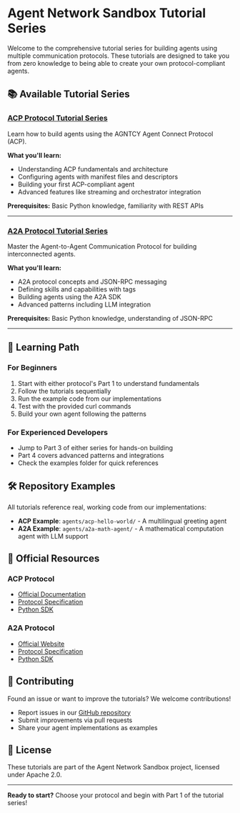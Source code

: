 # Agent Network Sandbox Tutorial Series

Welcome to the comprehensive tutorial series for building agents using multiple communication protocols. These tutorials are designed to take you from zero knowledge to being able to create your own protocol-compliant agents.

## 📚 Available Tutorial Series

### [ACP Protocol Tutorial Series](./acp/)
Learn how to build agents using the AGNTCY Agent Connect Protocol (ACP).

**What you'll learn:**
- Understanding ACP fundamentals and architecture
- Configuring agents with manifest files and descriptors
- Building your first ACP-compliant agent
- Advanced features like streaming and orchestrator integration

**Prerequisites:** Basic Python knowledge, familiarity with REST APIs

---

### [A2A Protocol Tutorial Series](./a2a/)
Master the Agent-to-Agent Communication Protocol for building interconnected agents.

**What you'll learn:**
- A2A protocol concepts and JSON-RPC messaging
- Defining skills and capabilities with tags
- Building agents using the A2A SDK
- Advanced patterns including LLM integration

**Prerequisites:** Basic Python knowledge, understanding of JSON-RPC

---

## 🎯 Learning Path

### For Beginners
1. Start with either protocol's Part 1 to understand fundamentals
2. Follow the tutorials sequentially
3. Run the example code from our implementations
4. Test with the provided curl commands
5. Build your own agent following the patterns

### For Experienced Developers
- Jump to Part 3 of either series for hands-on building
- Part 4 covers advanced patterns and integrations
- Check the examples folder for quick references

## 🛠️ Repository Examples

All tutorials reference real, working code from our implementations:
- **ACP Example**: `agents/acp-hello-world/` - A multilingual greeting agent
- **A2A Example**: `agents/a2a-math-agent/` - A mathematical computation agent with LLM support

## 📖 Official Resources

### ACP Protocol
- [Official Documentation](https://docs.agntcy.org/)
- [Protocol Specification](https://spec.acp.agntcy.org/)
- [Python SDK](https://github.com/agntcy/acp-sdk)

### A2A Protocol
- [Official Website](https://a2a-protocol.org/)
- [Protocol Specification](https://a2a-protocol.org/latest/specification/)
- [Python SDK](https://github.com/a2aproject/a2a-python)

## 🤝 Contributing

Found an issue or want to improve the tutorials? We welcome contributions!
- Report issues in our [GitHub repository](https://github.com/chkeram/agent-net-sandbox/issues)
- Submit improvements via pull requests
- Share your agent implementations as examples

## 📝 License

These tutorials are part of the Agent Network Sandbox project, licensed under Apache 2.0.

---

**Ready to start?** Choose your protocol and begin with Part 1 of the tutorial series!